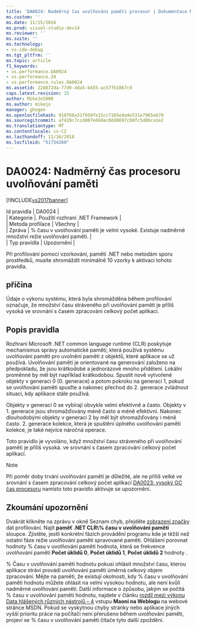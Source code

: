 ```yaml
---
title: 'DA0024: Nadměrný čas uvolňování paměti procesor | Dokumentace Microsoftu'
ms.custom: ''
ms.date: 11/15/2016
ms.prod: visual-studio-dev14
ms.reviewer: ''
ms.suite: ''
ms.technology:
- vs-ide-debug
ms.tgt_pltfrm: ''
ms.topic: article
f1_keywords:
- vs.performance.DA0024
- vs.performance.24
- vs.performance.rules.DA0024
ms.assetid: 228872da-77d0-4da5-b455-ac57fb1867c9
caps.latest.revision: 15
author: MikeJo5000
ms.author: mikejo
manager: ghogen
ms.openlocfilehash: 910f66a31f959fe15cc7165eda4e531e7965e670
ms.sourcegitcommit: af428c7ccd007e668ec0dd8697c88fc5d8bca1e2
ms.translationtype: MT
ms.contentlocale: cs-CZ
ms.lasthandoff: 11/16/2018
ms.locfileid: "51754260"
---
```

# <a name="da0024-excessive-gc-cpu-time"></a>DA0024: Nadměrný čas procesoru uvolňování paměti
[!INCLUDE[vs2017banner](../includes/vs2017banner.md)]

Id pravidla | DA0024 |  
| Kategorie |. Použití rozhraní .NET Framework |  
| Metoda profilace | Všechny |  
| Zpráva | % času v uvolňování paměti je velmi vysoké. Existuje nadměrné množství režie uvolňování paměti. |  
| Typ pravidla | Upozornění |  
  
 Při profilování pomocí vzorkování, paměti .NET nebo metodám sporu prostředků, musíte shromáždit minimálně 10 vzorky k aktivaci tohoto pravidla.  
  
## <a name="cause"></a>příčina  
 Údaje o výkonu systému, která byla shromážděna během profilování označuje, že množství času stráveného při uvolňování paměti je příliš vysoká ve srovnání s časem zpracování celkový počet aplikací.  
  
## <a name="rule-description"></a>Popis pravidla  
 Rozhraní Microsoft .NET common language runtime (CLR) poskytuje mechanismus správy automatické paměti, která používá systému uvolňování paměti pro uvolnění paměti z objektů, které aplikace se už používá. Uvolňování paměti je orientované na generování založeno na předpokladu, že jsou krátkodobé a jednorázové mnoho přidělení. Lokální proměnné by měl být například krátkodobou. Spustit nově vytvořené objekty v generaci 0 (0. generace) a potom pokroku na generaci 1, pokud se uvolňování paměti spusťte a nakonec přechod do 2. generace zvládnout situaci, kdy aplikace stále používá.  
  
 Objekty v generaci 0 se vybírají obvykle velmi efektivně a často. Objekty v 1. generace jsou shromažďovány méně často a méně efektivní. Nakonec dlouhodobými objekty v generaci 2 by měl být shromažďovány i méně často. 2. generace kolekce, která je spuštění úplného uvolňování paměti kolekce, je také nejvíce náročná operace.  
  
 Toto pravidlo je vyvoláno, když množství času stráveného při uvolňování paměti je příliš vysoká. ve srovnání s časem zpracování celkový počet aplikací.  
  
> [!NOTE]
>  Při poměr doby trvání uvolňování paměti je důležité, ale ne příliš velké ve srovnání s časem zpracování celkový počet aplikací [DA0023: vysoký GC čas procesoru](../profiling/da0023-high-gc-cpu-time.md) namísto toto pravidlo aktivuje se upozornění.  
  
## <a name="how-to-investigate-a-warning"></a>Zkoumání upozornění  
 Dvakrát klikněte na zprávu v okně Seznam chyb, přejděte [zobrazení značky](../profiling/marks-view.md) dat profilování. Najít **paměť .NET CLR\\% času v uvolňování paměti** sloupce. Zjistěte, jestli konkrétní fázích provádění programu kde je těžší než ostatní fáze režie uvolňování paměti spravované paměti. Ohlášení porovnat hodnoty % času v uvolňování paměti hodnota, která se frekvence uvolňování paměti **Počet úklidů 0**, **Počet úklidů 1**, **Počet úklidů 2** hodnoty .  
  
 % Času v uvolňování paměti hodnotu pokusí ohlásit množství času, kterou aplikace stráví provádí uvolňování paměti úměrná celkový objem zpracování. Mějte na paměti, že existují okolnosti, kdy % času v uvolňování paměti hodnotu můžete ohlásit na velmi vysokou hodnotu, ale není kvůli nadměrné uvolňování paměti. Další informace o způsobu, jakým se počítá % času v uvolňování paměti hodnotu, najdete v článku [rozdíl mezi výkonu Data hlášených různých nástrojů – 4](http://go.microsoft.com/fwlink/?LinkId=177863) vstupu **Maoni na Weblogu** na webové stránce MSDN. Pokud se vyskytnou chyby stránky nebo aplikace jiných vyšší prioritu práce na počítači není přerušeno během uvolňování paměti, projeví se % času v uvolňování paměti čítače tyto další zpoždění.



